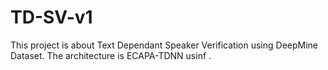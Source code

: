 # TD-SV-v1
This project is about Text Dependant Speaker Verification using DeepMine Dataset. The architecture is ECAPA-TDNN usinf .
